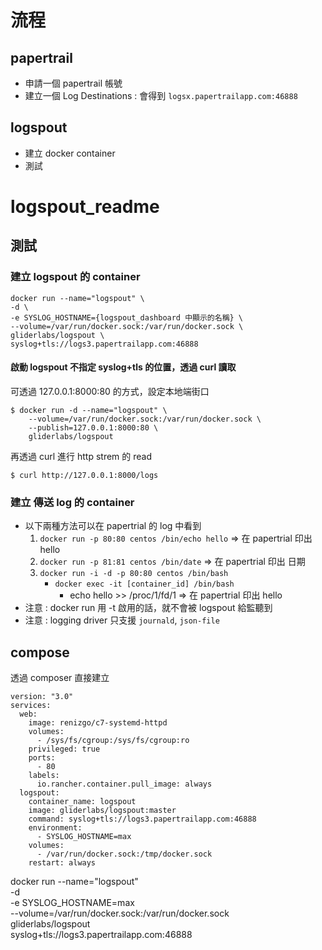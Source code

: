 # 流程

## papertrail

- 申請一個 papertrail 帳號
- 建立一個 Log Destinations : 會得到 `logsx.papertrailapp.com:46888`

## logspout

- 建立 docker container
- 測試




# logspout_readme

## 測試

### 建立 logspout 的 container
```
docker run --name="logspout" \
-d \-e SYSLOG_HOSTNAME={logspout_dashboard 中顯示的名稱} \--volume=/var/run/docker.sock:/var/run/docker.sock \gliderlabs/logspout \syslog+tls://logs3.papertrailapp.com:46888
```

#### 啟動 logspout 不指定 syslog+tls 的位置，透過 curl 讀取

可透過 127.0.0.1:8000:80 的方式，設定本地端街口
```
$ docker run -d --name="logspout" \
	--volume=/var/run/docker.sock:/var/run/docker.sock \
	--publish=127.0.0.1:8000:80 \
	gliderlabs/logspout
```

再透過 curl 進行 http strem 的 read
```
$ curl http://127.0.0.1:8000/logs
```


### 建立 傳送 log 的 container

- 以下兩種方法可以在 papertrial 的 log 中看到
	1. `docker run -p 80:80 centos /bin/echo hello` => 在 papertrial 印出 hello
	2. `docker run -p 81:81 centos /bin/date` => 在 papertrial 印出 日期
	3. `docker run -i -d -p 80:80 centos /bin/bash`
		- `docker exec -it [container_id] /bin/bash`
			- echo hello >> /proc/1/fd/1 => 在 papertrial 印出 hello
- 注意 : docker run 用 -t 啟用的話，就不會被 logspout 給監聽到
- 注意 : logging driver 只支援 `journald`, `json-file`

## compose
透過 composer 直接建立

```
version: "3.0"services:  web:    image: renizgo/c7-systemd-httpd    volumes:      - /sys/fs/cgroup:/sys/fs/cgroup:ro    privileged: true    ports:      - 80    labels:      io.rancher.container.pull_image: always  logspout:    container_name: logspout    image: gliderlabs/logspout:master    command: syslog+tls://logs3.papertrailapp.com:46888    environment:      - SYSLOG_HOSTNAME=max    volumes:      - /var/run/docker.sock:/tmp/docker.sock    restart: always
```

docker run --name="logspout" \
-d \-e SYSLOG_HOSTNAME=max \--volume=/var/run/docker.sock:/var/run/docker.sock \gliderlabs/logspout \syslog+tls://logs3.papertrailapp.com:46888